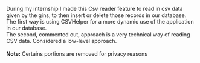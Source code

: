 During my internship I made this Csv reader feature to read in csv data given by the gins, to then insert or delete those records in our database.
<br />
The first way is using CSVHelper for a more dynamic use of the application in our database.
<br />
The second, commented out, approach is a very technical way of reading CSV data. Considered a low-level approach.
<br />
<br />
<strong>Note:</strong> Certains portions are removed for privacy reasons
